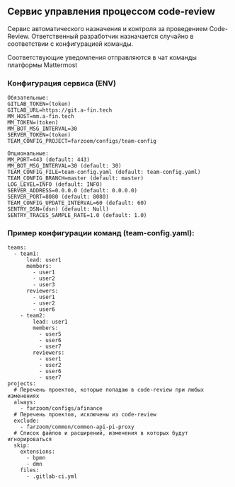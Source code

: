 ## Сервис управления процессом code-review

Сервис автоматического назначения и контроля за проведением Code-Review.
Ответственный разработчик назначается случайно в соответствии с конфигурацией команды.

Соответствующие уведомления отправляются в чат команды платформы Mattermost

### Конфигурация сервиса (ENV)

    Обязательные:
    GITLAB_TOKEN=(token)
    GITLAB_URL=https://git.a-fin.tech
    MM_HOST=mm.a-fin.tech
    MM_TOKEN=(token)
    MM_BOT_MSG_INTERVAL=30
    SERVER_TOKEN=(token) 
    TEAM_CONFIG_PROJECT=farzoom/configs/team-config

    Опциональные:
    MM_PORT=443 (default: 443)
    MM_BOT_MSG_INTERVAL=30 (default: 30)
    TEAM_CONFIG_FILE=team-config.yaml (default: team-config.yaml)
    TEAM_CONFIG_BRANCH=master (default: master)
    LOG_LEVEL=INFO (default: INFO)
    SERVER_ADDRESS=0.0.0.0 (default: 0.0.0.0)
    SERVER_PORT=8080 (default: 8080)
    TEAM_CONFIG_UPDATE_INTERVAL=60 (default: 60)
    SENTRY_DSN=(dsn) (default: Null)
    SENTRY_TRACES_SAMPLE_RATE=1.0 (default: 1.0)

### Пример конфигурации команд (team-config.yaml):

    teams:
      - team1:
          lead: user1
          members:
            - user1
            - user2
            - user3
          reviewers:
            - user1
            - user2
            - user6
        - team2:
            lead: user1
            members:
              - user5
              - user6
              - user7
            reviewers:
              - user1
              - user2
              - user6
              - user7
    projects:
      # Перечень проектов, которые попадаю в code-review при любых изменениях
      always:
        - farzoom/configs/afinance
      # Перечень проектов, исключены из code-review
      exclude:
        - farzoom/common/common-api-pi-proxy
      # Список файлов и расширений, изменения в которых будут игнорироваться
      skip:
        extensions:
          - bpmn
          - dmn
        files:
          - .gitlab-ci.yml